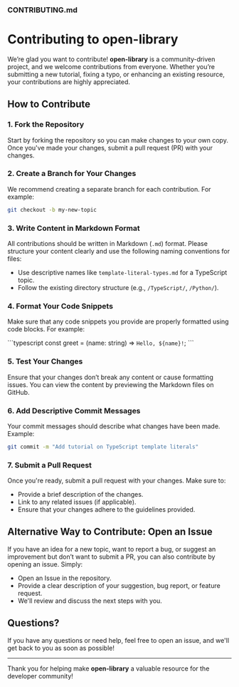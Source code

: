### **CONTRIBUTING.md**

# Contributing to open-library

We’re glad you want to contribute! **open-library** is a community-driven project, and we welcome contributions from everyone. Whether you’re submitting a new tutorial, fixing a typo, or enhancing an existing resource, your contributions are highly appreciated.

## How to Contribute

### 1. Fork the Repository
Start by forking the repository so you can make changes to your own copy. Once you've made your changes, submit a pull request (PR) with your changes.

### 2. Create a Branch for Your Changes
We recommend creating a separate branch for each contribution. For example:

```bash
git checkout -b my-new-topic
```

### 3. Write Content in Markdown Format
All contributions should be written in Markdown (`.md`) format. Please structure your content clearly and use the following naming conventions for files:
- Use descriptive names like `template-literal-types.md` for a TypeScript topic.
- Follow the existing directory structure (e.g., `/TypeScript/`, `/Python/`).

### 4. Format Your Code Snippets
Make sure that any code snippets you provide are properly formatted using code blocks. For example:

\```typescript
const greet = (name: string) => `Hello, ${name}!`;
\```

### 5. Test Your Changes
Ensure that your changes don’t break any content or cause formatting issues. You can view the content by previewing the Markdown files on GitHub.

### 6. Add Descriptive Commit Messages
Your commit messages should describe what changes have been made. Example:

```bash
git commit -m "Add tutorial on TypeScript template literals"
```

### 7. Submit a Pull Request
Once you're ready, submit a pull request with your changes. Make sure to:
- Provide a brief description of the changes.
- Link to any related issues (if applicable).
- Ensure that your changes adhere to the guidelines provided.

## Alternative Way to Contribute: Open an Issue
If you have an idea for a new topic, want to report a bug, or suggest an improvement but don’t want to submit a PR, you can also contribute by opening an issue. Simply:

- Open an Issue in the repository.
- Provide a clear description of your suggestion, bug report, or feature request.
- We'll review and discuss the next steps with you.

## Questions?
If you have any questions or need help, feel free to open an issue, and we'll get back to you as soon as possible!

---
Thank you for helping make **open-library** a valuable resource for the developer community!
